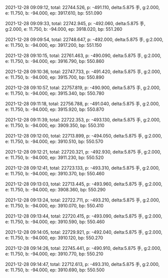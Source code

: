 2021-12-28 09:09:12, total: 22744.526, p: -491.110, delta:5.875 手, g:2.000, e: 11.750, b: -94.000, ep: 3917.610, bp: 551.090

2021-12-28 09:09:33, total: 22742.945, p: -492.060, delta:5.875 手, g:2.000, e: 11.750, b: -94.000, ep: 3918.020, bp: 551.260

2021-12-28 09:09:54, total: 22748.647, p: -492.000, delta:5.875 手, g:2.000, e: 11.750, b: -94.000, ep: 3917.200, bp: 551.150

2021-12-28 09:10:15, total: 22761.463, p: -490.090, delta:5.875 手, g:2.000, e: 11.750, b: -94.000, ep: 3916.790, bp: 550.860

2021-12-28 09:10:36, total: 22747.733, p: -491.420, delta:5.875 手, g:2.000, e: 11.750, b: -94.000, ep: 3915.700, bp: 550.890

2021-12-28 09:10:57, total: 22757.819, p: -490.900, delta:5.875 手, g:2.000, e: 11.750, b: -94.000, ep: 3915.340, bp: 550.780

2021-12-28 09:11:18, total: 22756.788, p: -491.040, delta:5.875 手, g:2.000, e: 11.750, b: -94.000, ep: 3915.920, bp: 550.870

2021-12-28 09:11:39, total: 22722.353, p: -493.130, delta:5.875 手, g:2.000, e: 11.750, b: -94.000, ep: 3909.350, bp: 550.310

2021-12-28 09:12:00, total: 22713.899, p: -494.050, delta:5.875 手, g:2.000, e: 11.750, b: -94.000, ep: 3910.510, bp: 550.570

2021-12-28 09:12:21, total: 22720.321, p: -492.930, delta:5.875 手, g:2.000, e: 11.750, b: -94.000, ep: 3911.230, bp: 550.520

2021-12-28 09:12:41, total: 22723.133, p: -493.310, delta:5.875 手, g:2.000, e: 11.750, b: -94.000, ep: 3910.370, bp: 550.460

2021-12-28 09:13:03, total: 22713.445, p: -493.960, delta:5.875 手, g:2.000, e: 11.750, b: -94.000, ep: 3908.360, bp: 550.290

2021-12-28 09:13:24, total: 22722.711, p: -493.210, delta:5.875 手, g:2.000, e: 11.750, b: -94.000, ep: 3910.070, bp: 550.410

2021-12-28 09:13:44, total: 22720.415, p: -493.090, delta:5.875 手, g:2.000, e: 11.750, b: -94.000, ep: 3910.590, bp: 550.460

2021-12-28 09:14:05, total: 22729.921, p: -492.040, delta:5.875 手, g:2.000, e: 11.750, b: -94.000, ep: 3910.120, bp: 550.270

2021-12-28 09:14:26, total: 22745.441, p: -490.910, delta:5.875 手, g:2.000, e: 11.750, b: -94.000, ep: 3910.770, bp: 550.210

2021-12-28 09:14:47, total: 22712.613, p: -493.310, delta:5.875 手, g:2.000, e: 11.750, b: -94.000, ep: 3910.690, bp: 550.500